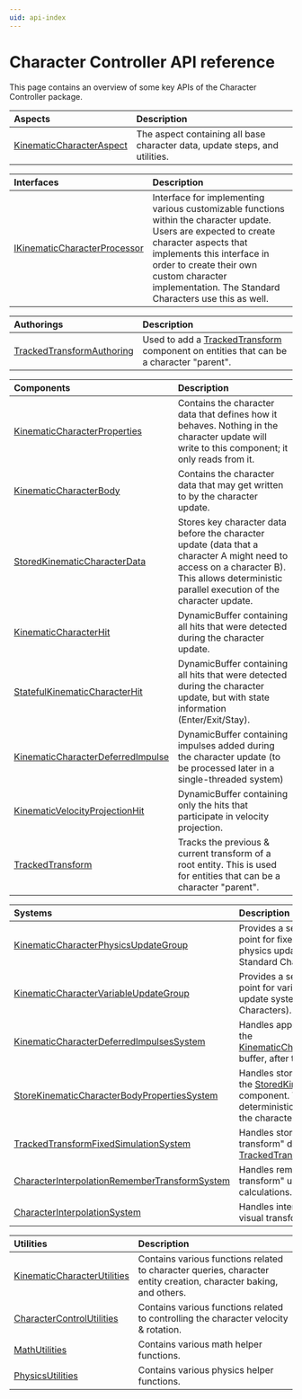 ```yaml
---
uid: api-index
---
```


# Character Controller API reference

This page contains an overview of some key APIs of the Character Controller package.

| **Aspects** | **Description**|
| :--- | :--- |
| [KinematicCharacterAspect](xref:Unity.CharacterController.KinematicCharacterAspect) | The aspect containing all base character data, update steps, and utilities. |

| **Interfaces** | **Description**|
| :--- | :--- |
| [IKinematicCharacterProcessor](xref:Unity.CharacterController.IKinematicCharacterProcessor`1) | Interface for implementing various customizable functions within the character update. Users are expected to create character aspects that implements this interface in order to create their own custom character implementation. The Standard Characters use this as well. |

| **Authorings** | **Description**|
| :--- | :--- |
| [TrackedTransformAuthoring](xref:Unity.CharacterController.TrackedTransformAuthoring) | Used to add a [TrackedTransform](xref:Unity.CharacterController.TrackedTransform) component on entities that can be a character "parent". |

| **Components** | **Description**|
| :--- | :--- |
| [KinematicCharacterProperties](xref:Unity.CharacterController.KinematicCharacterProperties) | Contains the character data that defines how it behaves. Nothing in the character update will write to this component; it only reads from it. |
| [KinematicCharacterBody](xref:Unity.CharacterController.KinematicCharacterBody) | Contains the character data that may get written to by the character update. |
| [StoredKinematicCharacterData](xref:Unity.CharacterController.StoredKinematicCharacterData) | Stores key character data before the character update (data that a character A might need to access on a character B). This allows deterministic parallel execution of the character update. |
| [KinematicCharacterHit](xref:Unity.CharacterController.KinematicCharacterHit) | DynamicBuffer containing all hits that were detected during the character update. |
| [StatefulKinematicCharacterHit](xref:Unity.CharacterController.StatefulKinematicCharacterHit) | DynamicBuffer containing all hits that were detected during the character update, but with state information (Enter/Exit/Stay). |
| [KinematicCharacterDeferredImpulse](xref:Unity.CharacterController.KinematicCharacterDeferredImpulse) | DynamicBuffer containing impulses added during the character update (to be processed later in a single-threaded system) |
| [KinematicVelocityProjectionHit](xref:Unity.CharacterController.KinematicVelocityProjectionHit) | DynamicBuffer containing only the hits that participate in velocity projection.  |
| [TrackedTransform](xref:Unity.CharacterController.TrackedTransform) | Tracks the previous & current transform of a root entity. This is used for entities that can be a character "parent". |

| **Systems** | **Description**|
| :--- | :--- |
| [KinematicCharacterPhysicsUpdateGroup](xref:Unity.CharacterController.KinematicCharacterPhysicsUpdateGroup) | Provides a sensible default update point for fixed-rate character physics update systems (used by Standard Characters). |
| [KinematicCharacterVariableUpdateGroup](xref:Unity.CharacterController.KinematicCharacterVariableUpdateGroup) | Provides a sensible default update point for variable-rate character update systems (used by Standard Characters). |
| [KinematicCharacterDeferredImpulsesSystem](xref:Unity.CharacterController.KinematicCharacterDeferredImpulsesSystem) | Handles applying impulses stored in the [KinematicCharacterDeferredImpulse](xref:Unity.CharacterController.KinematicCharacterDeferredImpulse) buffer, after the character update. |
| [StoreKinematicCharacterBodyPropertiesSystem](xref:Unity.CharacterController.StoreKinematicCharacterBodyPropertiesSystem) | Handles storing character data in the [StoredKinematicCharacterData](xref:Unity.CharacterController.StoredKinematicCharacterData) component. This allows deterministic parallel execution of the character update. |
| [TrackedTransformFixedSimulationSystem](xref:Unity.CharacterController.TrackedTransformFixedSimulationSystem) | Handles storing "previous transform" data in all [TrackedTransform](xref:Unity.CharacterController.TrackedTransform) components. |
| [CharacterInterpolationRememberTransformSystem ](xref:Unity.CharacterController.CharacterInterpolationRememberTransformSystem ) | Handles remembering the "previous transform" used for interpolation calculations. |
| [CharacterInterpolationSystem ](xref:Unity.CharacterController.CharacterInterpolationSystem ) | Handles interpolating the character visual transform. |

| **Utilities** | **Description**|
| :--- | :--- |
| [KinematicCharacterUtilities](xref:Unity.CharacterController.KinematicCharacterUtilities) | Contains various functions related to character queries, character entity creation, character baking, and others. |
| [CharacterControlUtilities](xref:Unity.CharacterController.CharacterControlUtilities) | Contains various functions related to controlling the character velocity & rotation. |
| [MathUtilities](xref:Unity.CharacterController.MathUtilities) | Contains various math helper functions. |
| [PhysicsUtilities](xref:Unity.CharacterController.PhysicsUtilities) | Contains various physics helper functions. |

